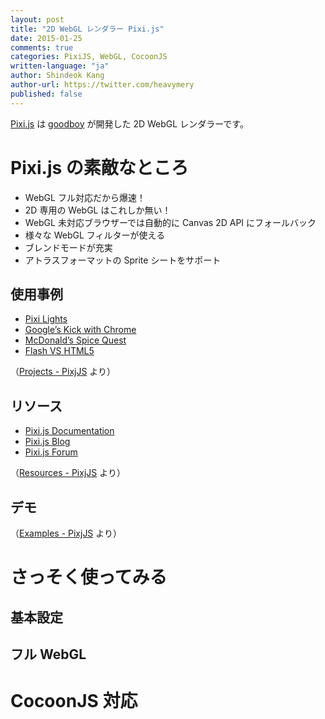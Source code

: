 ```yaml
---
layout: post
title: "2D WebGL レンダラー Pixi.js"
date: 2015-01-25
comments: true
categories: PixiJS, WebGL, CocoonJS
written-language: "ja"
author: Shindeok Kang
author-url: https://twitter.com/heavymery
published: false
---
```


[Pixi.js](http://www.pixijs.com/) は [goodboy](http://www.goodboydigital.com/) が開発した 2D WebGL レンダラーです。


# Pixi.js の素敵なところ

* WebGL フル対応だから爆速！
* 2D 専用の WebGL はこれしか無い！
* WebGL 未対応ブラウザーでは自動的に Canvas 2D API にフォールバック
* 様々な WebGL フィルターが使える
* ブレンドモードが充実
* アトラスフォーマットの Sprite シートをサポート


## 使用事例

* [Pixi Lights](http://www.goodboydigital.com/pixijs/pixilights/)
* [Google’s Kick with Chrome](https://kickwithchrome.withgoogle.com/en-US/#/)
* [McDonald’s Spice Quest](http://share.mcdonalds.co.uk/littletasters/)
* [Flash VS HTML5](http://flashvhtml.com/)

（[Projects - PixjJS](http://www.pixijs.com/projects/) より）


## リソース

* [Pixi.js Documentation](http://www.goodboydigital.com/pixijs/docs/)
* [Pixi.js Blog](http://www.goodboydigital.com/category/pixi-js/)
* [Pixi.js Forum](http://www.html5gamedevs.com/forum/15-pixijs/)

（[Resources - PixjJS](http://www.pixijs.com/resources/) より）


## デモ

（[Examples - PixjJS](http://www.pixijs.com/examples/) より）


# さっそく使ってみる


## 基本設定


## フル WebGL 


# CocoonJS 対応